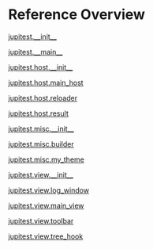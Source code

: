 
# Reference Overview

[jupitest.\_\_init\_\_](https://github.com/pyrustic/jupitest/blob/master/docs/reference/content/jupitest.\_\_init\_\_.md#jupitest\_\_init\_\_) 
<br>
 

[jupitest.\_\_main\_\_](https://github.com/pyrustic/jupitest/blob/master/docs/reference/content/jupitest.\_\_main\_\_.md#jupitest\_\_main\_\_) 
<br>
 

[jupitest.host.\_\_init\_\_](https://github.com/pyrustic/jupitest/blob/master/docs/reference/content/jupitest.host.\_\_init\_\_.md#jupitesthost\_\_init\_\_) 
<br>
 

[jupitest.host.main\_host](https://github.com/pyrustic/jupitest/blob/master/docs/reference/content/jupitest.host.main\_host.md#jupitesthostmain\_host) 
<br>
 

[jupitest.host.reloader](https://github.com/pyrustic/jupitest/blob/master/docs/reference/content/jupitest.host.reloader.md#jupitesthostreloader) 
<br>
 

[jupitest.host.result](https://github.com/pyrustic/jupitest/blob/master/docs/reference/content/jupitest.host.result.md#jupitesthostresult) 
<br>
 

[jupitest.misc.\_\_init\_\_](https://github.com/pyrustic/jupitest/blob/master/docs/reference/content/jupitest.misc.\_\_init\_\_.md#jupitestmisc\_\_init\_\_) 
<br>
 

[jupitest.misc.builder](https://github.com/pyrustic/jupitest/blob/master/docs/reference/content/jupitest.misc.builder.md#jupitestmiscbuilder) 
<br>
 

[jupitest.misc.my\_theme](https://github.com/pyrustic/jupitest/blob/master/docs/reference/content/jupitest.misc.my\_theme.md#jupitestmiscmy\_theme) 
<br>
 

[jupitest.view.\_\_init\_\_](https://github.com/pyrustic/jupitest/blob/master/docs/reference/content/jupitest.view.\_\_init\_\_.md#jupitestview\_\_init\_\_) 
<br>
 

[jupitest.view.log\_window](https://github.com/pyrustic/jupitest/blob/master/docs/reference/content/jupitest.view.log\_window.md#jupitestviewlog\_window) 
<br>
 

[jupitest.view.main\_view](https://github.com/pyrustic/jupitest/blob/master/docs/reference/content/jupitest.view.main\_view.md#jupitestviewmain\_view) 
<br>
 

[jupitest.view.toolbar](https://github.com/pyrustic/jupitest/blob/master/docs/reference/content/jupitest.view.toolbar.md#jupitestviewtoolbar) 
<br>
 

[jupitest.view.tree\_hook](https://github.com/pyrustic/jupitest/blob/master/docs/reference/content/jupitest.view.tree\_hook.md#jupitestviewtree\_hook) 
<br>
 

